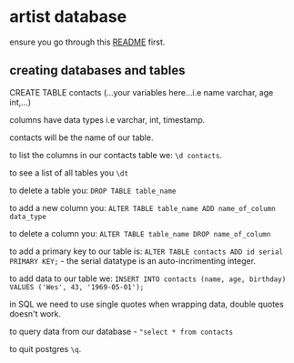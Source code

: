 # artist database

ensure you go through this [README](README.md) first.

## creating databases and tables

CREATE TABLE contacts (...your variables here...i.e name varchar, age int,...)

columns have data types i.e varchar, int, timestamp.

contacts will be the name of our table.

to list the columns in our contacts table we: `\d contacts`.

to see a list of all tables you `\dt`

to delete a table you: `DROP TABLE table_name`

to add a new column you: `ALTER TABLE table_name ADD name_of_column data_type`

to delete a column you: `ALTER TABLE table_name DROP name_of_column`

to add a primary key to our table is: `ALTER TABLE contacts ADD id serial PRIMARY KEY;` - the serial datatype is an auto-incrimenting integer.

to add data to our table we: `INSERT INTO contacts (name, age, birthday) VALUES ('Wes', 43, '1969-05-01');`

in SQL we need to use single quotes when wrapping data, double quotes doesn't work.

to query data from our database - `"select * from contacts`

to quit postgres `\q`.